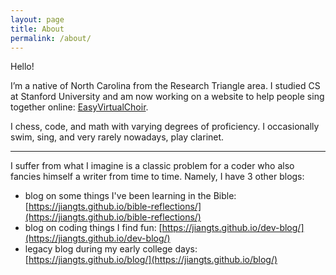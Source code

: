 ```yaml
---
layout: page
title: About
permalink: /about/
---
```


Hello!

I’m a native of North Carolina from the Research Triangle area. I studied CS at Stanford University and am now working on a website to help people sing together online: [EasyVirtualChoir](https://easyvirtualchoir.com).

I chess, code, and math with varying degrees of proficiency. I occasionally swim, sing, and very rarely nowadays, play clarinet.



---



I suffer from what I imagine is a classic problem for a coder who also fancies himself a writer from time to time. Namely, I have 3 other blogs:

- blog on some things I've been learning in the Bible: [https://jiangts.github.io/bible-reflections/](https://jiangts.github.io/bible-reflections/)
- blog on coding things I find fun: [https://jiangts.github.io/dev-blog/](https://jiangts.github.io/dev-blog/)
- legacy blog during my early college days: [https://jiangts.github.io/blog/](https://jiangts.github.io/blog/)

